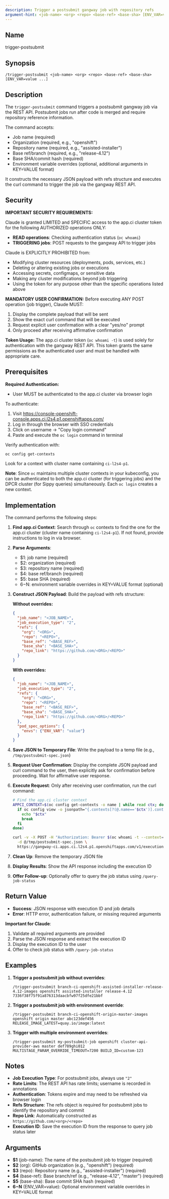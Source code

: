 ```yaml
---
description: Trigger a postsubmit gangway job with repository refs
argument-hint: <job-name> <org> <repo> <base-ref> <base-sha> [ENV_VAR=value ...]
---
```


## Name
trigger-postsubmit

## Synopsis
```
/trigger-postsubmit <job-name> <org> <repo> <base-ref> <base-sha> [ENV_VAR=value ...]
```

## Description

The `trigger-postsubmit` command triggers a postsubmit gangway job via the REST API. Postsubmit jobs run after code is merged and require repository reference information.

The command accepts:
- Job name (required)
- Organization (required, e.g., "openshift")
- Repository name (required, e.g., "assisted-installer")
- Base ref/branch (required, e.g., "release-4.12")
- Base SHA/commit hash (required)
- Environment variable overrides (optional, additional arguments in KEY=VALUE format)

It constructs the necessary JSON payload with refs structure and executes the curl command to trigger the job via the gangway REST API.

## Security

**IMPORTANT SECURITY REQUIREMENTS:**

Claude is granted LIMITED and SPECIFIC access to the app.ci cluster token for the following AUTHORIZED operations ONLY:
- **READ operations**: Checking authentication status (`oc whoami`)
- **TRIGGERING jobs**: POST requests to the gangway API to trigger jobs

Claude is EXPLICITLY PROHIBITED from:
- Modifying cluster resources (deployments, pods, services, etc.)
- Deleting or altering existing jobs or executions
- Accessing secrets, configmaps, or sensitive data
- Making any cluster modifications beyond job triggering
- Using the token for any purpose other than the specific operations listed above

**MANDATORY USER CONFIRMATION:**
Before executing ANY POST operation (job trigger), Claude MUST:
1. Display the complete payload that will be sent
2. Show the exact curl command that will be executed
3. Request explicit user confirmation with a clear "yes/no" prompt
4. Only proceed after receiving affirmative confirmation

**Token Usage:**
The app.ci cluster token (`oc whoami -t`) is used solely for authentication with the gangway REST API. This token grants the same permissions as the authenticated user and must be handled with appropriate care.

## Prerequisites

**Required Authentication:**
- User MUST be authenticated to the app.ci cluster via browser login

To authenticate:
1. Visit https://console-openshift-console.apps.ci.l2s4.p1.openshiftapps.com/
2. Log in through the browser with SSO credentials
3. Click on username → "Copy login command"
4. Paste and execute the `oc login` command in terminal

Verify authentication with:
```bash
oc config get-contexts
```
Look for a context with cluster name containing `ci-l2s4-p1`.

**Note**: Since `oc` maintains multiple cluster contexts in your kubeconfig, you can be authenticated to both the app.ci cluster (for triggering jobs) and the DPCR cluster (for Sippy queries) simultaneously. Each `oc login` creates a new context.

## Implementation

The command performs the following steps:

1. **Find app.ci Context**: Search through `oc` contexts to find the one for the app.ci cluster (cluster name containing `ci-l2s4-p1`). If not found, provide instructions to log in via browser.

2. **Parse Arguments**:
   - $1: job name (required)
   - $2: organization (required)
   - $3: repository name (required)
   - $4: base ref/branch (required)
   - $5: base SHA (required)
   - $6-$N: environment variable overrides in KEY=VALUE format (optional)

3. **Construct JSON Payload**: Build the payload with refs structure:

   **Without overrides:**
   ```json
   {
     "job_name": "<JOB_NAME>",
     "job_execution_type": "2",
     "refs": {
       "org": "<ORG>",
       "repo": "<REPO>",
       "base_ref": "<BASE_REF>",
       "base_sha": "<BASE_SHA>",
       "repo_link": "https://github.com/<ORG>/<REPO>"
     }
   }
   ```

   **With overrides:**
   ```json
   {
     "job_name": "<JOB_NAME>",
     "job_execution_type": "2",
     "refs": {
       "org": "<ORG>",
       "repo": "<REPO>",
       "base_ref": "<BASE_REF>",
       "base_sha": "<BASE_SHA>",
       "repo_link": "https://github.com/<ORG>/<REPO>"
     },
     "pod_spec_options": {
       "envs": {"ENV_VAR": "value"}
     }
   }
   ```

4. **Save JSON to Temporary File**: Write the payload to a temp file (e.g., `/tmp/postsubmit-spec.json`)

5. **Request User Confirmation**: Display the complete JSON payload and curl command to the user, then explicitly ask for confirmation before proceeding. Wait for affirmative user response.

6. **Execute Request**: Only after receiving user confirmation, run the curl command:
   ```bash
   # Find the app.ci cluster context
   APPCI_CONTEXT=$(oc config get-contexts -o name | while read ctx; do
     if oc config view -o jsonpath="{.contexts[?(@.name=='$ctx')].context.cluster}" | grep -q "ci-l2s4-p1"; then
       echo "$ctx"
       break
     fi
   done)
   
   curl -v -X POST -H "Authorization: Bearer $(oc whoami -t --context=$APPCI_CONTEXT)" \
     -d @/tmp/postsubmit-spec.json \
     https://gangway-ci.apps.ci.l2s4.p1.openshiftapps.com/v1/executions
   ```

7. **Clean Up**: Remove the temporary JSON file

8. **Display Results**: Show the API response including the execution ID

9. **Offer Follow-up**: Optionally offer to query the job status using `/query-job-status`

## Return Value
- **Success**: JSON response with execution ID and job details
- **Error**: HTTP error, authentication failure, or missing required arguments

**Important for Claude**:
1. Validate all required arguments are provided
2. Parse the JSON response and extract the execution ID
3. Display the execution ID to the user
4. Offer to check job status with `/query-job-status`

## Examples

1. **Trigger a postsubmit job without overrides**:
   ```
   /trigger-postsubmit branch-ci-openshift-assisted-installer-release-4.12-images openshift assisted-installer release-4.12 7336f38f75f91a876313daacbfw97f25dfe21bbf
   ```

2. **Trigger a postsubmit job with environment override**:
   ```
   /trigger-postsubmit branch-ci-openshift-origin-master-images openshift origin master abc123def456 RELEASE_IMAGE_LATEST=quay.io/image:latest
   ```

3. **Trigger with multiple environment overrides**:
   ```
   /trigger-postsubmit my-postsubmit-job openshift cluster-api-provider-aws master def789ghi012 MULTISTAGE_PARAM_OVERRIDE_TIMEOUT=7200 BUILD_ID=custom-123
   ```

## Notes

- **Job Execution Type**: For postsubmit jobs, always use `"2"`
- **Rate Limits**: The REST API has rate limits; username is recorded in annotations
- **Authentication**: Tokens expire and may need to be refreshed via browser login
- **Refs Structure**: The refs object is required for postsubmit jobs to identify the repository and commit
- **Repo Link**: Automatically constructed as `https://github.com/<org>/<repo>`
- **Execution ID**: Save the execution ID from the response to query job status later

## Arguments
- **$1** (job-name): The name of the postsubmit job to trigger (required)
- **$2** (org): GitHub organization (e.g., "openshift") (required)
- **$3** (repo): Repository name (e.g., "assisted-installer") (required)
- **$4** (base-ref): Base branch/ref (e.g., "release-4.12", "master") (required)
- **$5** (base-sha): Base commit SHA hash (required)
- **$6-$N** (ENV_VAR=value): Optional environment variable overrides in KEY=VALUE format
